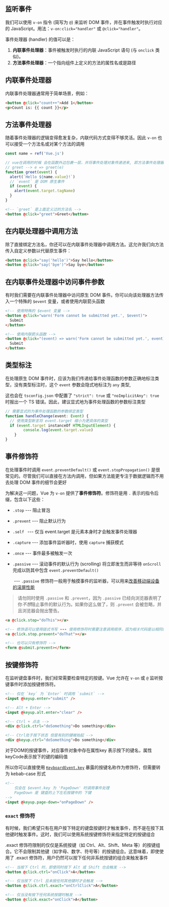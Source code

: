 ## 监听事件

我们可以使用 `v-on` 指令 (简写为 `@`) 来监听 DOM 事件，并在事件触发时执行对应的 JavaScript。用法：`v-on:click="handler"` 或 `@click="handler"`。

事件处理器 (handler) 的值可以是：

1. **内联事件处理器**：事件被触发时执行的内联 JavaScript 语句 (与 `onclick` 类似)。
2. **方法事件处理器**：一个指向组件上定义的方法的属性名或是路径



## 内联事件处理器

内联事件处理器通常用于简单场景，例如：

```html
<button @click="count++">Add 1</button>
<p>Count is: {{ count }}</p>
```



## 方法事件处理器

随着事件处理器的逻辑变得愈发复杂，内联代码方式变得不够灵活。因此 `v-on` 也可以接受一个方法名或对某个方法的调用

```js
const name = ref('Vue.js')

// vue在调用的时候 会在函数外边包裹一层，并将事件处理对象传递进来, 即方法事件处理器会自动接收原生 DOM 事件并触发执行
// greet --> e => greet(e)
function greet(event) {
  alert(`Hello ${name.value}!`)
  // `event` 是 DOM 原生事件
  if (event) {
    alert(event.target.tagName)
  }
}
```

```html
<!-- `greet` 是上面定义过的方法名 -->
<button @click="greet">Greet</button>
```



## 在内联处理器中调用方法

除了直接绑定方法名，你还可以在内联事件处理器中调用方法。这允许我们向方法传入自定义参数以代替原生事件：

```html
<button @click="say('hello')">Say hello</button>
<button @click="say('bye')">Say bye</button>
```



## 在内联事件处理器中访问事件参数

有时我们需要在内联事件处理器中访问原生 DOM 事件。你可以向该处理器方法传入一个特殊的 `$event` 变量，或者使用内联箭头函数

```html
<!-- 使用特殊的 $event 变量 -->
<button @click="warn('Form cannot be submitted yet.', $event)">
  Submit
</button>

<!-- 使用内联箭头函数 -->
<button @click="(event) => warn('Form cannot be submitted yet.', event)">
  Submit
</button>
```



## 类型标注

在处理原生 DOM 事件时，应该为我们传递给事件处理函数的参数正确地标注类型，没有类型标注时，这个 `event` 参数会隐式地标注为 `any` 类型,

这也会在 `tsconfig.json` 中配置了 `"strict": true` 或 `"noImplicitAny": true` 时报出一个 TS 错误。因此，建议显式地为事件处理函数的参数标注类型

```ts
// 需要显式的为事件处理函数的参数绑定类型
function handleChange(event: Event) {
  // 使用类型断言将 event.target 缩小为更具体的类型
  if (event.target instanceOf HTMLInputElement) {
		console.log(event.target.value)
	}
}
```



## 事件修饰符

在处理事件时调用 `event.preventDefault()` 或 `event.stopPropagation()` 是很常见的。尽管我们可以直接在方法内调用，但如果方法能更专注于数据逻辑而不用去处理 DOM 事件的细节会更好

为解决这一问题，Vue 为 `v-on` 提供了**事件修饰符**。修饰符是用 `.` 表示的指令后缀，包含以下这些：

- `.stop` --- 阻止冒泡

- `.prevent` --- 阻止默认行为

- `.self `  --- 仅当 event.target 是元素本身时才会触发事件处理器

- `.capture` --- 添加事件监听器时，使用 `capture` 捕获模式

- `.once`  --- 事件最多被触发一次

- `.passive`  --- 滚动事件的默认行为 (scrolling) 将立即发生而非等待 `onScroll` 完成以防其中包含 `event.preventDefault()`

  ​				 --- `.passive` 修饰符一般用于触摸事件的监听器，可以用来[改善移动端设备的滚屏性能](https://developer.mozilla.org/zh-CN/docs/Web/API/EventTarget/addEventListener#使用_passive_改善滚屏性能)

> 请勿同时使用 `.passive` 和 `.prevent`，因为 `.passive` 已经向浏览器表明了你*不想*阻止事件的默认行为。如果你这么做了，则 `.prevent` 会被忽略，并且浏览器会抛出警告。

```html
<a @click.stop="doThis"></a>

<!-- 修饰语可以使用链式书写 --- 使用修饰符时需要注意调用顺序，因为相关代码是以相同的顺序生成的 -->
<a @click.stop.prevent="doThat"></a>

<!-- 也可以只有修饰符 -->
<form @submit.prevent></form>
```



## 按键修饰符

在监听键盘事件时，我们经常需要检查特定的按键。Vue 允许在 `v-on` 或 `@` 监听按键事件时添加按键修饰符。

```html
<!-- 仅在 `key` 为 `Enter` 时调用 `submit` -->
<input @keyup.enter="submit" />

<!-- Alt + Enter -->
<input @keyup.alt.enter="clear" />

<!-- Ctrl + 点击 -->
<div @click.ctrl="doSomething">Do something</div>

<!-- Ctrl处于按下状态 但是有别的键被抬起 -->
<div @keyup.ctrl="doSomething">Do something</div>
```



对于DOM的按键事件，对应事件对象中存在属性key 表示按下的键名，属性keyCode表示按下的键的编码值

所以你可以直接使用 [`KeyboardEvent.key`](https://developer.mozilla.org/zh-CN/docs/Web/API/KeyboardEvent/key/Key_Values) 暴露的按键名称作为修饰符，但需要转为 kebab-case 形式

```html
<!-- 
	仅会在 $event.key 为 'PageDown' 时调用事件处理 
	PageDown 是 键盘的上下左右按键中的 下键
-->
<input @keyup.page-down="onPageDown" />
```



### `exact` 修饰符

有时候，我们希望只有在用户按下特定的键盘按键时才触发事件，而不是在按下其他键时触发事件。这时，我们可以使用系统按键修饰符来指定特定的按键组合

.exact 修饰符限制的仅仅是系统按键（如 Ctrl、Alt、Shift、Meta 等）的按键组合。它不会限制其他键（如字母、数字、符号等）的按键组合。这意味着，即使使用了 .exact 修饰符，用户仍然可以按下任何非系统按键的组合来触发事件

```html
<!-- 当按下 Ctrl 时，即使同时按下 Alt 或 Shift 也会触发 -->
<button @click.ctrl="onClick">A</button>

<!-- 仅当按下 Ctrl 且未按任何其他键时才会触发 -->
<button @click.ctrl.exact="onCtrlClick">A</button>

<!-- 仅当没有按下任何系统按键时触发 -->
<button @click.exact="onClick">A</button>
```